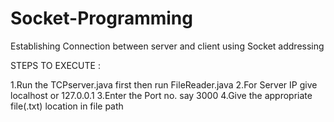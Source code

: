 # Socket-Programming
Establishing Connection between server and client using Socket addressing

STEPS TO EXECUTE :

1.Run the TCPserver.java first then run FileReader.java
2.For Server IP give localhost or 127.0.0.1
3.Enter the Port no. say 3000
4.Give the appropriate file(.txt) location in file path
